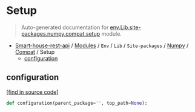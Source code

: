 # Setup

> Auto-generated documentation for [env.Lib.site-packages.numpy.compat.setup](..\..\..\..\..\..\env\Lib\site-packages\numpy\compat\setup.py) module.

- [Smart-house-rest-api](..\..\..\..\..\README.md#description) / [Modules](..\..\..\..\..\MODULES.md#smart-house-rest-api-modules) / `Env` / `Lib` / `Site-packages` / [Numpy](..\index.md#numpy) / [Compat](index.md#compat) / Setup
    - [configuration](#configuration)

## configuration

[[find in source code]](..\..\..\..\..\..\env\Lib\site-packages\numpy\compat\setup.py#L1)

```python
def configuration(parent_package='', top_path=None):
```
